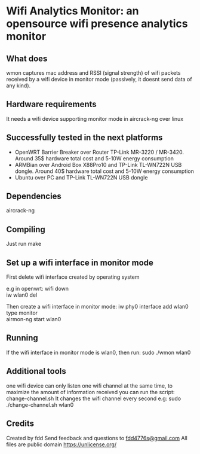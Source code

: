 # Wifi Analytics Monitor: an opensource wifi presence analytics monitor

## What does

wmon captures mac address and RSSI (signal strength) of wifi packets received by a wifi device in monitor mode (passively, it doesnt send data of any kind).

## Hardware requirements

It needs a wifi device supporting monitor mode in aircrack-ng over linux

## Successfully tested in the next platforms

- OpenWRT Barrier Breaker over Router TP-Link MR-3220 / MR-3420. Around 35$ hardware total cost and 5-10W energy consumption
- ARMBian over Android Box X88Pro10 and TP-Link TL-WN722N USB dongle. Around 40$ hardware total cost and 5-10W energy consumption
- Ubuntu over PC and TP-Link TL-WN722N USB dongle

## Dependencies

aircrack-ng

## Compiling

Just run make

## Set up a wifi interface in monitor mode

First delete wifi interface created by operating system

e.g in openwrt: 
	wifi down  
	iw wlan0 del

Then create a wifi interface in monitor mode:
	iw phy0 interface add wlan0 type monitor  
	airmon-ng start wlan0

## Running

If the wifi interface in monitor mode is wlan0, then run:
sudo ./wmon wlan0

## Additional tools

one wifi device can only listen one wifi channel at the same time, to maximize the amount of information received you can run the script: change-channel.sh
It changes the wifi channel every second
e.g: sudo ./change-channel.sh wlan0

## Credits

Created by fdd
Send feedback and questions to fdd4776s@gmail.com
All files are public domain https://unlicense.org/
